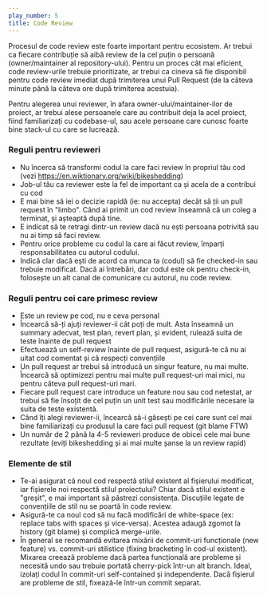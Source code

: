 ```yaml
---
play_number: 5
title: Code Review
---
```


Procesul de code review este foarte important pentru ecosistem. Ar trebui ca fiecare contribuție să aibă review de la cel puțin o persoană (owner/maintainer al repository-ului). Pentru un proces cât mai eficient, code review-urile trebuie prioritizate, ar trebui ca cineva să fie disponibil pentru code review imediat după trimiterea unui Pull Request (de la câteva minute până la câteva ore după trimiterea acestuia). 

Pentru alegerea unui reviewer, în afara owner-ului/maintainer-ilor de proiect, ar trebui alese persoanele care au contribuit deja la acel proiect, fiind familiarizați cu codebase-ul, sau acele persoane care cunosc foarte bine stack-ul cu care se lucrează. 

### Reguli pentru revieweri
-  Nu încerca să transformi codul la care faci review în propriul tău cod (vezi https://en.wiktionary.org/wiki/bikeshedding)
-  Job-ul tău ca reviewer este la fel de important ca și acela de a contribui cu cod
-  E mai bine să iei o decizie rapidă (ie: nu accepta) decât să ții un pull request în "limbo". Când ai primit un cod review înseamnă că un coleg a terminat, și așteaptă după tine.
-  E indicat să te retragi dintr-un review dacă nu ești persoana potrivită sau nu ai timp să faci review.
-  Pentru orice probleme cu codul la care ai făcut review, împarți responsabilitatea cu autorul codului.
-  Indică clar dacă ești de acord ca munca ta (codul) să fie checked-in sau trebuie modificat. Dacă ai întrebări, dar codul este ok pentru check-in, folosește un alt canal de comunicare cu autorul, nu code review.

### Reguli pentru cei care primesc review
-  Este un review pe cod, nu e ceva personal
-  Încearcă să-ți ajuți reviewer-ii cât poți de mult. Asta înseamnă un summary adecvat, test plan, revert plan, și evident, rulează suita de teste înainte de pull request
-  Efectuează un self-review înainte de pull request, asigură-te că nu ai uitat cod comentat și că respecți convențiile
-  Un pull request ar trebui să introducă un singur feature, nu mai multe. Încearcă să optimizezi pentru mai multe pull request-uri mai mici, nu pentru câteva pull request-uri mari.
-  Fiecare pull request care introduce un feature nou sau cod netestat, ar trebui să fie însoțit de cel puțin un unit test sau modificările necesare la suita de teste existentă.
-  Când îți alegi reviewer-ii, încearcă să-i găsești pe cei care sunt cel mai bine familiarizați cu produsul la care faci pull request (git blame FTW)
-  Un număr de 2 până la 4-5 revieweri produce de obicei cele mai bune rezultate (eviți bikeshedding și ai mai multe șanse la un review rapid)

### Elemente de stil
-  Te-ai asigurat că noul cod respectă stilul existent al fișierului modificat, iar fișierele noi respectă stilul proiectului? Chiar dacă stilul existent e "greșit", e mai important să păstrezi consistența. Discuțiile legate de convențiile de stil nu se poartă în code review.
-  Asigură-te ca noul cod să nu facă modificări de white-space (ex: replace tabs with spaces și vice-versa). Acestea adaugă zgomot la history (git blame) și complică merge-urile.
-  În general se recomandă evitarea mixării de commit-uri funcționale (new feature) vs. commit-uri stilistice (fixing bracketing în cod-ul existent). Mixarea creează probleme dacă partea funcțională are probleme și necesită undo sau trebuie portată cherry-pick într-un alt branch. Ideal, izolați codul în commit-uri self-contained și independente. Dacă fișierul are probleme de stil, fixează-le într-un commit separat.
